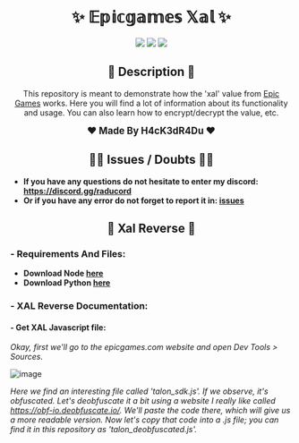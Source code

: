 <h1 align="center">✨ 𝔼𝕡𝕚𝕔𝕘𝕒𝕞𝕖𝕤 𝕏𝕒𝕝 ✨</h1>

<p align="center">
  <img src="https://img.shields.io/github/license/H4cK3dR4Du/Epicgames-Xal.svg?style=for-the-badge&labelColor=black&color=c1121f&logo=IOTA"/>
  <img src="https://img.shields.io/github/stars/H4cK3dR4Du/Epicgames-Xal.svg?style=for-the-badge&labelColor=black&color=c1121f&logo=IOTA"/>
  <img src="https://img.shields.io/github/languages/top/H4cK3dR4Du/Epicgames-Xal.svg?style=for-the-badge&labelColor=black&color=c1121f&logo=javascript"/>
</p>

<h2 align="center"> 📝 Description 📝 </h2>

<p align="center">
  This repository is meant to demonstrate how the 'xal' value from <a href="https://epicgames.com/">Epic Games</a> works. Here you will find a lot of information about its functionality and usage. You can also learn how to encrypt/decrypt the value, etc.
</p>

<p align="center">
  <b><big>❤️ Made By H4cK3dR4Du ❤️</big></b>
</p>

<h2 align="center"> 🤷‍♂️ Issues / Doubts 🤷‍♂️</h2>

- **If you have any questions do not hesitate to enter my discord: https://discord.gg/raducord**
- **Or if you have any error do not forget to report it in: [issues](https://github.com/H4cK3dR4Du/Epicgames-Xal/issues/new)**

<h2 align="center"> 🚀 Xal Reverse 🚀 </h2>

### - Requirements And Files:

- **Download Node [here]([https://hex-rays.com/ida-free/](https://nodejs.org/en/download/package-manager))**
- **Download Python [here](https://www.python.org/downloads/)**

### - XAL Reverse Documentation:

#### - Get XAL Javascript file:

*Okay, first we'll go to the epicgames.com website and open Dev Tools > Sources.*

![image](https://github.com/H4cK3dR4Du/Epicgames-Xal/assets/118562174/77305822-77ea-469d-a652-bc995255ff49)

*Here we find an interesting file called 'talon_sdk.js'. If we observe, it's obfuscated. Let's deobfuscate it a bit using a website I really like called https://obf-io.deobfuscate.io/. We'll paste the code there, which will give us a more readable version. Now let's copy that code into a .js file; you can find it in this repository as 'talon_deobfuscated.js'.*
